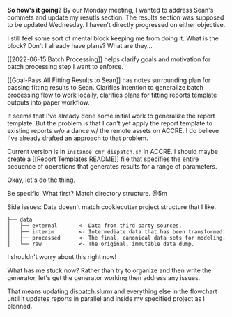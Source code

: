 **So how's it going?** By our Monday meeting, I wanted to address Sean's commets and update my resutls section. The results section was supposed to be updated Wednesday. I haven't directly progressed on either objective.

I still feel some sort of mental block keeping me from doing it. What is the block? Don't I already have plans? What are they...

[[2022-06-15 Batch Processing]] helps clarify goals and motivation for batch processing step I want to enforce.

[[Goal-Pass All Fitting Results to Sean]] has notes surrounding plan for passing fitting results to Sean. Clarifies intention to generalize batch processing flow to work locally, clarifies plans for fitting reports template outputs into paper workflow.

It seems that I've already done some initial work to generalize the report template. But the problem is that I can't yet apply the report template to existing reports w/o a dance w/ the remote assets on ACCRE. I do believe I've already drafted an approach to that problem.


Current version is in `instance_cmr_dispatch.sh` in ACCRE. I should maybe create a [[Report Templates README]] file that specifies the entire sequence of operations that generates results for a range of parameters.

Okay, let's do the thing.

Be specific. What first? Match directory structure. @5m

Side issues:
Data doesn't match cookiecutter project structure that I like. 

```nohighlight
├── data
│   ├── external       <- Data from third party sources.
│   ├── interim        <- Intermediate data that has been transformed.
│   ├── processed      <- The final, canonical data sets for modeling.
│   └── raw            <- The original, immutable data dump.
```

I shouldn't worry about this right now!

What has me stuck now? Rather than try to organize and then write the generator, let's get the generator working then address any issues.

That means updating dispatch.slurm and everything else in the flowchart until it updates reports in parallel and inside my specified project as I planned.